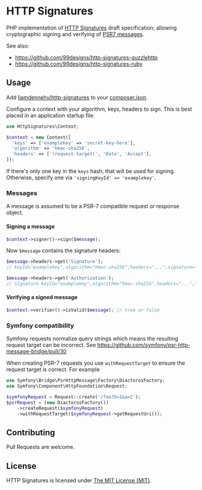 HTTP Signatures
===

PHP implementation of [HTTP Signatures][draft03] draft specification;
allowing cryptographic signing and verifying of [PSR7 messages][psr7].

See also:

* https://github.com/99designs/http-signatures-guzzlehttp
* https://github.com/99designs/http-signatures-ruby


Usage
---

Add [liamdennehy/http-signatures][package] to your [composer.json][composer].

Configure a context with your algorithm, keys, headers to sign.
This is best placed in an application startup file.

```php
use HttpSignatures\Context;

$context = new Context([
  'keys' => ['examplekey' => 'secret-key-here'],
  'algorithm' => 'hmac-sha256',
  'headers' => ['(request-target)', 'Date', 'Accept'],
]);
```

If there's only one key in the `keys` hash, that will be used for signing.
Otherwise, specify one via `'signingKeyId' => 'examplekey'`.

### Messages

A message is assumed to be a PSR-7 compatible request or response object.

#### Signing a message

```php
$context->signer()->sign($message);
```

Now `$message` contains the signature headers:

```php
$message->headers->get('Signature');
// keyId="examplekey",algorithm="hmac-sha256",headers="...",signature="..."

$message->headers->get('Authorization');
// Signature keyId="examplekey",algorithm="hmac-sha256",headers="...",signature="..."
```

#### Verifying a signed message

```php
$context->verifier()->isValid($message); // true or false
```

### Symfony compatibility

Symfony requests normalize query strings which means the resulting request target can be incorrect. See https://github.com/symfony/psr-http-message-bridge/pull/30

When creating PSR-7 requests you use `withRequestTarget` to ensure the request target is correct. For example

```php
use Symfony\Bridge\PsrHttpMessage\Factory\DiactorosFactory;
use Symfony\Component\HttpFoundation\Request;

$symfonyRequest = Request::create('/foo?b=1&a=2');
$psrRequest = (new DiactorosFactory())
	->createRequest($symfonyRequest)
	->withRequestTarget($symfonyRequest->getRequestUri());
```

## Contributing

Pull Requests are welcome.

[draft03]: http://tools.ietf.org/html/draft-cavage-http-signatures-03
[Symfony\Component\HttpFoundation\Request]: https://github.com/symfony/HttpFoundation/blob/master/Request.php
[composer]: https://getcomposer.org/
[package]: https://packagist.org/packages/liamdennehy/http-signatures
[psr7]: http://www.php-fig.org/psr/psr-7/

## License

HTTP Signatures is licensed under [The MIT License (MIT)](LICENSE).
